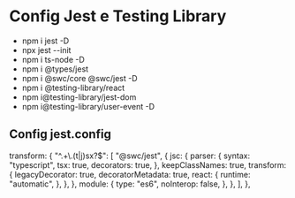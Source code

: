 # Config Jest e Testing Library

- npm i jest -D
- npx jest --init
- npm i ts-node -D
- npm i @types/jest
- npm i @swc/core @swc/jest -D
- npm i @testing-library/react
- npm i@testing-library/jest-dom 
- npm i@testing-library/user-event -D

## Config jest.config

 transform: {
    "^.+\\.(t|j)sx?$": [
      "@swc/jest",
      {
        jsc: {
          parser: {
            syntax: "typescript",
            tsx: true,
            decorators: true,
          },
          keepClassNames: true,
          transform: {
            legacyDecorator: true,
            decoratorMetadata: true,
            react: {
              runtime: "automatic",
            },
          },
        },
        module: {
          type: "es6",
          noInterop: false,
        },
      },
    ],
  },
